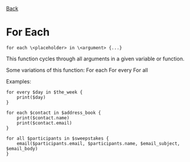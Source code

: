 [Back](/wiki/lang)  
# For Each

	for each \<placeholder> in \<argument> {...}

This function cycles through all arguments in a given variable or function.

Some variations of this function:
	For each
	For every
	For all

Examples:  

	for every $day in $the_week {  
		print($day)  
	}
	
	for each $contact in $address_book {  
		print($contact.name)  
		print($contact.email)  
	}
	
	for all $participants in $sweepstakes {  
		email($participants.email, $participants.name, $email_subject, $email_body)  
	}